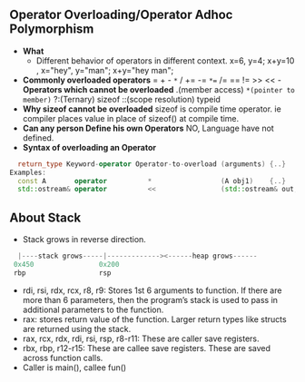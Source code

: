 ## Operator Overloading/Operator Adhoc Polymorphism
- **What**
  - Different behavior of operators in different context.    x=6, y=4; x+y=10 , x="hey", y="man"; x+y="hey man";
- **Commonly overloaded operators**     =    +      -      `*`        /           +=         -=       `*=`         /=      ==      !=        >>        <<                       - **Operators which cannot be overloaded**    .(member access)     `*(pointer to member)`       ?:(Ternary)     sizeof     ::(scope resolution)    typeid
- **Why sizeof cannot be overloaded**   sizeof is compile time operator. ie compiler places value in place of sizeof() at compile time. 
- **Can any person Define his own Operators** NO, Language have not defined.                
- **Syntax of overloading an Operator**
```c++
  return_type Keyword-operator Operator-to-overload (arguments) {..}
Examples:  
  const A       operator          *                 (A obj1)    {..}
  std::ostream& operator          <<                (std::ostream& out, const *ptr)  
``` 

## About Stack
- Stack grows in reverse direction.
```c
  |----stack grows-----|-------------><------heap grows------
 0x450                0x200
 rbp                  rsp       
```
- rdi, rsi, rdx, rcx, r8, r9: Stores 1st 6 arguments to function. If there are more than 6 parameters,  then the program’s stack is used to pass in additional parameters to the function.
- rax: stores return value of the function. Larger return types like structs are returned using the stack.
- rax, rcx, rdx, rdi, rsi, rsp, r8-r11: These are caller save registers. 
- rbx, rbp, r12-r15: These are callee save registers. These are saved across function calls.   	
- Caller is main(), callee fun()
